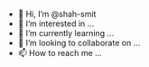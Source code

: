 - 👋 Hi, I’m @shah-smit
- 👀 I’m interested in ...
- 🌱 I’m currently learning ...
- 💞️ I’m looking to collaborate on ...
- 📫 How to reach me ...

<!---
shah-smit/shah-smit is a ✨ special ✨ repository because its `README.md` (this file) appears on your GitHub profile.
You can click the Preview link to take a look at your changes.
--->
